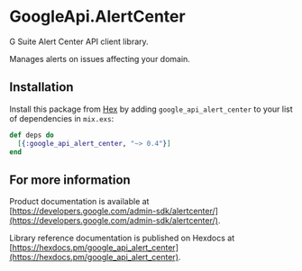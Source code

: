 # GoogleApi.AlertCenter

G Suite Alert Center API client library.

Manages alerts on issues affecting your domain.

## Installation

Install this package from [Hex](https://hex.pm) by adding
`google_api_alert_center` to your list of dependencies in `mix.exs`:

```elixir
def deps do
  [{:google_api_alert_center, "~> 0.4"}]
end
```

## For more information

Product documentation is available at [https://developers.google.com/admin-sdk/alertcenter/](https://developers.google.com/admin-sdk/alertcenter/).

Library reference documentation is published on Hexdocs at
[https://hexdocs.pm/google_api_alert_center](https://hexdocs.pm/google_api_alert_center).

